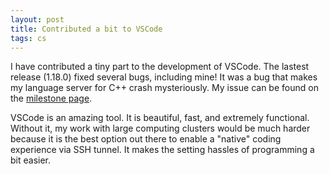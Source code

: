 ```yaml
---
layout: post
title: Contributed a bit to VSCode
tags: cs
---
```


I have contributed a tiny part to the development of VSCode. The lastest release (1.18.0) fixed several bugs, including mine! It was a bug that makes my language server for C++ crash mysteriously. My issue can be found on the [milestone page](https://github.com/microsoft/vscode-cpptools/milestone/144).

VSCode is an amazing tool. It is beautiful, fast, and extremely functional. Without it, my work with large computing clusters would be much harder because it is the best option out there to enable a "native" coding experience via SSH tunnel. It makes the setting hassles of programming a bit easier. 
